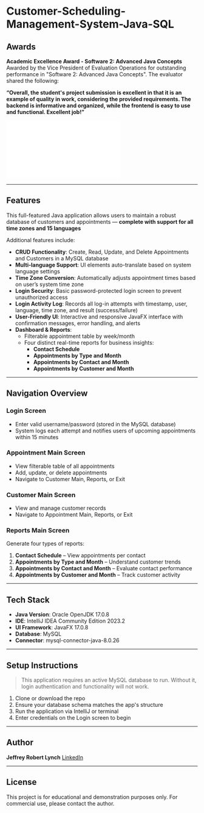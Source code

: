 # Customer-Scheduling-Management-System-Java-SQL

## Awards

**Academic Excellence Award - Software 2: Advanced Java Concepts**  
Awarded by the Vice President of Evaluation Operations for outstanding performance in "Software 2: Advanced Java Concepts". The evaluator shared the following:

**“Overall, the student's project submission is excellent in that it is an example of quality in work, considering the provided requirements. The backend is informative and organized, while the frontend is easy to use and functional. Excellent job!”**

![Award](award/Software_2_Java_Award.pdf)

---

## Features

This full-featured Java application allows users to maintain a robust database of customers and appointments — **complete with support for all time zones and 15 languages**

Additional features include:

- **CRUD Functionality**: Create, Read, Update, and Delete Appointments and Customers in a MySQL database  
- **Multi-language Support**: UI elements auto-translate based on system language settings  
- **Time Zone Conversion**: Automatically adjusts appointment times based on user’s system time zone  
- **Login Security**: Basic password-protected login screen to prevent unauthorized access  
- **Login Activity Log**: Records all log-in attempts with timestamp, user, language, time zone, and result (success/failure)  
- **User-Friendly UI**: Interactive and responsive JavaFX interface with confirmation messages, error handling, and alerts  
- **Dashboard & Reports**:
  - Filterable appointment table by week/month
  - Four distinct real-time reports for business insights:
    - **Contact Schedule**
    - **Appointments by Type and Month**
    - **Appointments by Contact and Month**
    - **Appointments by Customer and Month**

---

## Navigation Overview

### Login Screen
- Enter valid username/password (stored in the MySQL database)
- System logs each attempt and notifies users of upcoming appointments within 15 minutes

### Appointment Main Screen
- View filterable table of all appointments
- Add, update, or delete appointments
- Navigate to Customer Main, Reports, or Exit

### Customer Main Screen
- View and manage customer records
- Navigate to Appointment Main, Reports, or Exit

### Reports Main Screen
Generate four types of reports:
1. **Contact Schedule** – View appointments per contact  
2. **Appointments by Type and Month** – Understand customer trends  
3. **Appointments by Contact and Month** – Evaluate contact performance  
4. **Appointments by Customer and Month** – Track customer activity  

---

## Tech Stack

- **Java Version**: Oracle OpenJDK 17.0.8  
- **IDE**: IntelliJ IDEA Community Edition 2023.2  
- **UI Framework**: JavaFX 17.0.8  
- **Database**: MySQL  
- **Connector**: mysql-connector-java-8.0.26  

---

## Setup Instructions

> This application requires an active MySQL database to run. Without it, login authentication and functionality will not work.

1. Clone or download the repo  
2. Ensure your database schema matches the app's structure  
3. Run the application via IntelliJ or terminal  
4. Enter credentials on the Login screen to begin

---

## Author

**Jeffrey Robert Lynch**  [LinkedIn](https://www.linkedin.com/in/jeffrey-lynch-350930348)

---

## License

This project is for educational and demonstration purposes only. For commercial use, please contact the author.
